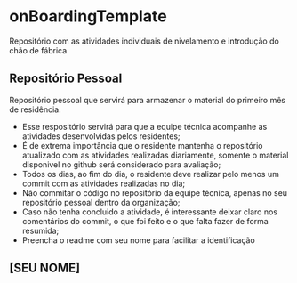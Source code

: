 # onBoardingTemplate
Repositório com as atividades individuais de nivelamento e introdução do chão de fábrica

## Repositório Pessoal
Repositório pessoal que servirá para armazenar o material do primeiro mês de residência.
- Esse respositório servirá para que a equipe técnica acompanhe as atividades desenvolvidas pelos residentes;
- É de extrema importância que o residente mantenha o repositório atualizado com as atividades realizadas diariamente, somente o material disponivel no github será considerado para avaliação;
- Todos os dias, ao fim do dia, o residente deve realizar pelo menos um commit com as atividades realizadas no dia;
- Não commitar o código no repositório da equipe técnica, apenas no seu repositório pessoal dentro da organização;
- Caso não tenha concluido a atividade, é interessante deixar claro nos comentários do commit, o que foi feito e o que falta fazer de forma resumida;
- Preencha o readme com seu nome para facilitar a identificação

## [SEU NOME]

